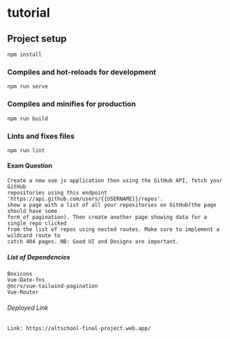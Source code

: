 # tutorial

## Project setup
```
npm install
```

### Compiles and hot-reloads for development
```
npm run serve
```

### Compiles and minifies for production
```
npm run build
```

### Lints and fixes files
```
npm run lint
```

#### Exam Question
```
Create a new vue js application then using the GitHub API, fetch your GitHub
repositories using this endpoint 'https://api.github.com/users/{{USERNAME}}/repos'.
show a page with a list of all your repositories on GitHub(the page should have some
form of pagination). Then create another page showing data for a single repo clicked
from the list of repos using nested routes. Make sure to implement a wildcard route to
catch 404 pages. NB: Good UI and Designs are important.
```

##### List of Dependencies
```
Boxicons
Vue-Date-fns
@ocrv/vue-tailwind-pagination
Vue-Router
```

###### Deployed Link
```
Link: https://altschool-final-project.web.app/
```
